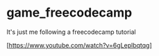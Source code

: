 # game_freecodecamp
It's just me following a freecodecamp tutorial

[https://www.youtube.com/watch?v=6gLeplbqtqg]
